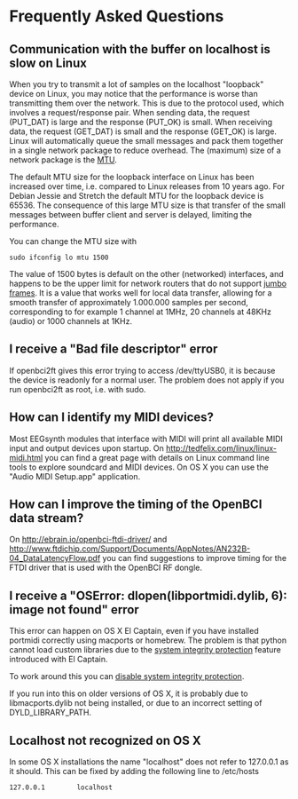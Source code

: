 # Frequently Asked Questions

## Communication with the buffer on localhost is slow on Linux

When you try to transmit a lot of samples on the localhost "loopback" device on Linux, you may notice that the performance is worse than transmitting them over the network. This is due to the protocol used, which involves a request/response pair. When sending data, the request (PUT_DAT) is large and the response (PUT_OK) is small. When receiving data, the request (GET_DAT) is small and the response (GET_OK) is large. Linux will automatically queue the small messages and pack them together in a single network package to reduce overhead. The (maximum) size of a network package is the [MTU](https://en.wikipedia.org/wiki/Maximum_transmission_unit).

The default MTU size for the loopback interface on Linux has been increased over time, i.e. compared to Linux releases from 10 years ago. For Debian Jessie and Stretch the default MTU for the loopback device is 65536. The consequence of this large MTU size is that transfer of the small messages between buffer client and server is delayed, limiting the performance.

You can change the MTU size with

    sudo ifconfig lo mtu 1500

The value of 1500 bytes is default on the other (networked) interfaces, and happens to be the upper limit for network routers that do not support [jumbo frames](https://en.wikipedia.org/wiki/Jumbo_frame). It is a value that works well for local data transfer, allowing for a smooth transfer of approximately 1.000.000 samples per second, corresponding to for example 1 channel at 1MHz, 20 channels at 48KHz (audio) or 1000 channels at 1KHz.

## I receive a "Bad file descriptor" error

If openbci2ft gives this error trying to access /dev/ttyUSB0, it is because the device is readonly for a normal user. The problem does not apply if you run openbci2ft as root, i.e. with sudo.

## How can I identify my MIDI devices?

Most EEGsynth modules that interface with MIDI will print all available MIDI input and output devices upon startup. On http://tedfelix.com/linux/linux-midi.html you can find a great page with details on Linux command line tools to explore soundcard and MIDI devices. On OS X you can use the "Audio MIDI Setup.app" application. 

## How can I improve the timing of the OpenBCI data stream?

On http://ebrain.io/openbci-ftdi-driver/ and http://www.ftdichip.com/Support/Documents/AppNotes/AN232B-04_DataLatencyFlow.pdf
you can find suggestions to improve timing for the FTDI driver that is used with the OpenBCI RF dongle.

## I receive a "OSError: dlopen(libportmidi.dylib, 6): image not found" error

This error can happen on OS X El Captain, even if you have installed portmidi correctly using macports or homebrew. The problem is that python cannot load custom libraries due to the [system integrity protection](https://en.wikipedia.org/wiki/System_Integrity_Protection) feature introduced with El Captain.

To work around this you can [disable system integrity protection](
http://www.howtogeek.com/230424/how-to-disable-system-integrity-protection-on-a-mac-and-why-you-shouldnt/).

If you run into this on older versions of OS X, it is probably due to libmacports.dylib not being installed, or due to an incorrect setting of DYLD_LIBRARY_PATH.

## Localhost not recognized on OS X

In some OS X installations the name "localhost" does not refer to 127.0.0.1 as it should. This can be fixed by adding the following line to /etc/hosts

```
127.0.0.1        localhost
```
